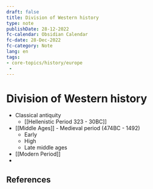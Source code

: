 ```yaml
---
draft: false
title: Division of Western history
type: note
publishDate: 28-12-2022
fc-calendar: Obsidian Calendar
fc-date: 28-Dec-2022
fc-category: Note
lang: en
tags:
- core-topics/history/europe
 - 
---
```


# Division of Western history

- Classical antiquity 
	- [[Hellenistic Period 323 - 30BC]]
- [[Middle Ages]] - Medieval period (474BC - 1492)
	- Early 
	- High
	- Late middle ages
- [[Modern Period]]
- 


## References

